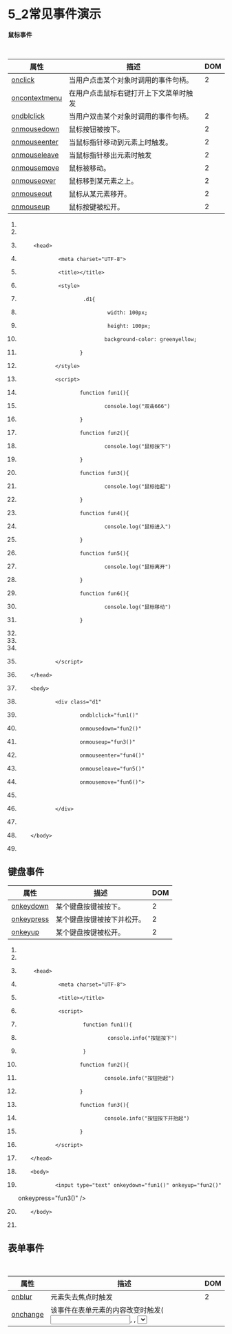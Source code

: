 ﻿
# 5_2常见事件演示

**鼠标事件** 

                                                                    


|属性            |描述                  |DOM |
|--------------|--------------------|----|
|[onclick](https://www.runoob.com/jsref/event-onclick.html) |当用户点击某个对象时调用的事件句柄。  |2   |
|[oncontextmenu](https://www.runoob.com/jsref/event-oncontextmenu.html) |在用户点击鼠标右键打开上下文菜单时触发 |    |
|[ondblclick](https://www.runoob.com/jsref/event-ondblclick.html) |当用户双击某个对象时调用的事件句柄。  |2   |
|[onmousedown](https://www.runoob.com/jsref/event-onmousedown.html) |鼠标按钮被按下。            |2   |
|[onmouseenter](https://www.runoob.com/jsref/event-onmouseenter.html) |当鼠标指针移动到元素上时触发。     |2   |
|[onmouseleave](https://www.runoob.com/jsref/event-onmouseleave.html) |当鼠标指针移出元素时触发        |2   |
|[onmousemove](https://www.runoob.com/jsref/event-onmousemove.html) |鼠标被移动。              |2   |
|[onmouseover](https://www.runoob.com/jsref/event-onmouseover.html) |鼠标移到某元素之上。          |2   |
|[onmouseout](https://www.runoob.com/jsref/event-onmouseout.html) |鼠标从某元素移开。           |2   |
|[onmouseup](https://www.runoob.com/jsref/event-onmouseup.html) |鼠标按键被松开。            |2   |




1.  <!DOCTYPE html>
2.  <html>
3.          <head>
4.                  <meta charset="UTF-8">
5.                  <title></title>
6.                  <style>
7.                          .d1{
8.                                  width: 100px;
9.                                  height: 100px;
10.                                 background-color: greenyellow;
11.                         }
12.                 </style>
13.                 <script>
14.                         function fun1(){
15.                                 console.log("双击666")
16.                         }
17.                         function fun2(){
18.                                 console.log("鼠标按下")
19.                         }
20.                         function fun3(){
21.                                 console.log("鼠标抬起")
22.                         }
23.                         function fun4(){
24.                                 console.log("鼠标进入")
25.                         }
26.                         function fun5(){
27.                                 console.log("鼠标离开")
28.                         }
29.                         function fun6(){
30.                                 console.log("鼠标移动")
31.                         }
32.                         
33.                         
34.                         
35.                 </script>
36.         </head>
37.         <body>
38.                 <div class="d1" 
39.                         ondblclick="fun1()" 
40.                         onmousedown="fun2()" 
41.                         onmouseup="fun3()" 
42.                         onmouseenter="fun4()" 
43.                         onmouseleave="fun5()" 
44.                         onmousemove="fun6()">
45.                         
46.                 </div>
47.                 
48.         </body>
49. </html>

 





## 键盘事件                           


|属性         |描述            |DOM |
|-----------|--------------|----|
|[onkeydown](https://www.runoob.com/jsref/event-onkeydown.html) |某个键盘按键被按下。    |2   |
|[onkeypress](https://www.runoob.com/jsref/event-onkeypress.html) |某个键盘按键被按下并松开。 |2   |
|[onkeyup](https://www.runoob.com/jsref/event-onkeyup.html) |某个键盘按键被松开。    |2   |







1.  <!DOCTYPE html>
2.  <html>
3.          <head>
4.                  <meta charset="UTF-8">
5.                  <title></title>
6.                  <script>
7.                          function fun1(){
8.                                  console.info("按钮按下")
9.                          }
10.                         function fun2(){
11.                                 console.info("按钮抬起")
12.                         }
13.                         function fun3(){
14.                                 console.info("按钮按下并抬起")
15.                         }
16.                 </script>
17.         </head>
18.         <body>
19.                 <input type="text" onkeydown="fun1()" onkeyup="fun2()"
    onkeypress="fun3()" />
20.         </body>
21. </html>

 




## 表单事件                                                                           
                   


|属性         |描述                                                           |DOM |
|-----------|-------------------------------------------------------------|----|
|[onblur](https://www.runoob.com/jsref/event-onblur.html) |元素失去焦点时触发                                                    |2   |
|[onchange](https://www.runoob.com/jsref/event-onchange.html) |该事件在表单元素的内容改变时触发( <input>, <keygen>, <select>, 和 <textarea>) |2   |
|[onfocus](https://www.runoob.com/jsref/event-onfocus.html) |元素获取焦点时触发                                                    |2   |
|[onfocusin](https://www.runoob.com/jsref/event-onfocusin.html) |元素即将获取焦点时触发                                                  |2   |
|[onfocusout](https://www.runoob.com/jsref/event-onfocusout.html) |元素即将失去焦点时触发                                                  |2   |
|[oninput](https://www.runoob.com/jsref/event-oninput.html) |元素获取用户输入时触发                                                  |3   |
|[onreset](https://www.runoob.com/jsref/event-onreset.html) |表单重置时触发                                                      |2   |
|[onsearch](https://www.runoob.com/jsref/event-onsearch.html) |用户向搜索域输入文本时触发 ( <input="search">)                            |    |
|[onselect](https://www.runoob.com/jsref/event-onselect.html) |用户选取文本时触发 ( <input> 和 <textarea>)                            |2   |
|[onsubmit](https://www.runoob.com/jsref/event-onsubmit.html) |表单提交时触发                                                      |2   |







1.  <!DOCTYPE html>
2.  <html>
3.          <head>
4.                  <meta charset="UTF-8">
5.                  <title></title>
6.                  <script>
7.                          function fun1(){console.log("获得焦点");}
8.                          function fun2(){console.log("失去焦点");}
9.                          function fun3(){console.log("正在输入");}// 只要输入了,就会触发
10.                         function fun4(){console.log("内容改变");}//
    内部信息发生变化的同时,要失去焦点
11.                         function fun5(sel){console.log("内容发生改变了"+sel.value)}
12.                         function fun6(){
13.                                 alert("发生了提交事件");
14.                                 // 做了一些运算之后 动态决定表单能否提交
15.                                 
16.                                 return false ;
17.                         }
18.                         function fun7(){ 
19.                                 console.log("发生了重置事件");
20.                                 return true;
21.                         }
22.                 </script>
23.         </head>
24.         <body>
25.                 <form method="get"  action="https://www.baidu.com"
    onsubmit="return fun6()" onreset="return fun7()">
26.                         <input name=""  value=""  type="text"
    onfocus="fun1()" onblur="fun2()" oninput="fun3()" onchange="fun4()"/><br />
27.                         <select name="city" onchange="fun5(this)">
28.                                 <option selected>-请选择城市-</option>
29.                                 <option value="1">北京</option>
30.                                 <option value="2">天津</option>
31.                                 <option value="3">上海</option>
32.                                 <option value="4">重庆</option>
33.                         </select>
34.                         <br />
35.                         <input type="submit" value="提交数据" />
36.                         <input type="reset"  value="重置数据" />
37.                         
38.                 </form>
39.         </body>
40. </html>

 








**页面加载事件** 







1.  <!DOCTYPE html>
2.  <html>
3.          <head>
4.                  <meta charset="UTF-8">
5.                  <title></title>
6.                  <script>
7.                          
8.                          function testFun(){
9.                                  var in1=document.getElementById("i1");
10.                                 var v1=in1.value;
11.                                 console.log(v1)
12.                         }
13.                         
14.                 </script>
15.         </head>
16.         <body onload="testFun()">
17.                 <input type="text" value="测试文字" id="i1" />
18.         </body>
19. </html>

 





























































------------------------------------------------------------

